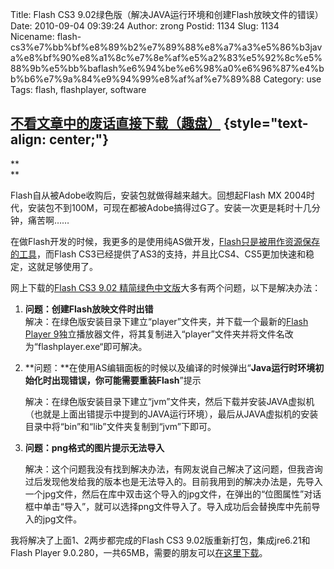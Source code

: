 Title: Flash CS3 9.02绿色版（解决JAVA运行环境和创建Flash放映文件的错误）
Date: 2010-09-04 09:39:24
Author: zrong
Postid: 1134
Slug: 1134
Nicename: flash-cs3%e7%bb%bf%e8%89%b2%e7%89%88%e8%a7%a3%e5%86%b3java%e8%bf%90%e8%a1%8c%e7%8e%af%e5%a2%83%e5%92%8c%e5%88%9b%e5%bb%baflash%e6%94%be%e6%98%a0%e6%96%87%e4%bb%b6%e7%9a%84%e9%94%99%e8%af%af%e7%89%88
Category: use
Tags: flash, flashplayer, software

**[不看文章中的废话直接下载（趣盘）](http://zrongzrong.qupan.com/6610137.html)** {style="text-align: center;"}
--------------------------------------------------------------------------------

**  
**

Flash自从被Adobe收购后，安装包就做得越来越大。回想起Flash MX
2004时代，安装包不到100M，可现在都被Adobe搞得过G了。安装一次更是耗时十几分钟，痛苦啊……

在做Flash开发的时候，我更多的是使用纯AS做开发，[Flash只是被用作资源保存的工具](http://zengrong.net/post/1107.htm)，而Flash
CS3已经提供了AS3的支持，并且比CS4、CS5更加快速和稳定，这就足够使用了。

网上下载的[Flash CS3 9.02
精简绿色中文版](http://www.xdowns.com/soft/31/93/2007/Soft_39623.html)大多有两个问题，以下是解决办法：

1.  **问题：创建Flash放映文件时出错**  
    解决：在绿色版安装目录下建立“player”文件夹，并下载一个最新的[Flash
    Player
    9](http://download.macromedia.com/pub/flashplayer/updaters/9/sa_flashplayer_9.exe)独立播放器文件，将其复制进入“player”文件夹并将文件名改为“flashplayer.exe“即可解决。
2.  **问题：**在使用AS编辑面板的时候以及编译的时候弹出“**Java运行时环境初始化时出现错误，你可能需要重装Flash**”提示  

    解决：在绿色版安装目录下建立“jvm”文件夹，然后下载并安装JAVA虚拟机（也就是上面出错提示中提到的JAVA运行环境），最后从JAVA虚拟机的安装目录中将“bin”和“lib”文件夹复制到“jvm”下即可。
3.  **问题：png格式的图片提示无法导入**  

    解决：这个问题我没有找到解决办法，有网友说自己解决了这问题，但我咨询过后发现他发给我的版本也是无法导入的。目前我用到的解决办法是，先导入一个jpg文件，然后在库中双击这个导入的jpg文件，在弹出的“位图属性”对话框中单击“导入”，就可以选择png文件导入了。导入成功后会替换库中先前导入的jpg文件。

我将解决了上面1、2两步都完成的Flash CS3
9.02版重新打包，集成jre6.21和Flash Player
9.0.280，一共65MB，需要的朋友可以[在这里下载](http://zrongzrong.qupan.com/6610137.html)。

